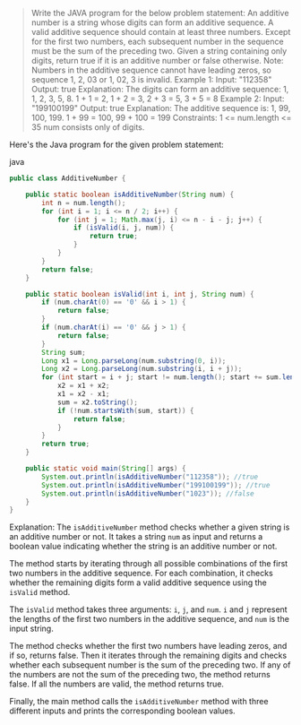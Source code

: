 > Write the JAVA program for the below problem statement: An additive number is a string whose digits can form an additive sequence. A valid additive sequence should contain at least three numbers. Except for the first two numbers, each subsequent number in the sequence must be the sum of the preceding two. Given a string containing only digits, return true if it is an additive number or false otherwise. Note: Numbers in the additive sequence cannot have leading zeros, so sequence 1, 2, 03 or 1, 02, 3 is invalid. Example 1: Input: "112358" Output: true Explanation: The digits can form an additive sequence: 1, 1, 2, 3, 5, 8. 1 + 1 = 2, 1 + 2 = 3, 2 + 3 = 5, 3 + 5 = 8 Example 2: Input: "199100199" Output: true Explanation: The additive sequence is: 1, 99, 100, 199. 1 + 99 = 100, 99 + 100 = 199 Constraints: 1 <= num.length <= 35 num consists only of digits.

Here's the Java program for the given problem statement:

java

```java
public class AdditiveNumber {

    public static boolean isAdditiveNumber(String num) {
        int n = num.length();
        for (int i = 1; i <= n / 2; i++) {
            for (int j = 1; Math.max(j, i) <= n - i - j; j++) {
                if (isValid(i, j, num)) {
                    return true;
                }
            }
        }
        return false;
    }

    public static boolean isValid(int i, int j, String num) {
        if (num.charAt(0) == '0' && i > 1) {
            return false;
        }
        if (num.charAt(i) == '0' && j > 1) {
            return false;
        }
        String sum;
        Long x1 = Long.parseLong(num.substring(0, i));
        Long x2 = Long.parseLong(num.substring(i, i + j));
        for (int start = i + j; start != num.length(); start += sum.length()) {
            x2 = x1 + x2;
            x1 = x2 - x1;
            sum = x2.toString();
            if (!num.startsWith(sum, start)) {
                return false;
            }
        }
        return true;
    }

    public static void main(String[] args) {
        System.out.println(isAdditiveNumber("112358")); //true
        System.out.println(isAdditiveNumber("199100199")); //true
        System.out.println(isAdditiveNumber("1023")); //false
    }
}
```

Explanation: The `isAdditiveNumber` method checks whether a given string is an additive number or not. It takes a string `num` as input and returns a boolean value indicating whether the string is an additive number or not.

The method starts by iterating through all possible combinations of the first two numbers in the additive sequence. For each combination, it checks whether the remaining digits form a valid additive sequence using the `isValid` method.

The `isValid` method takes three arguments: `i`, `j`, and `num`. `i` and `j` represent the lengths of the first two numbers in the additive sequence, and `num` is the input string.

The method checks whether the first two numbers have leading zeros, and if so, returns false. Then it iterates through the remaining digits and checks whether each subsequent number is the sum of the preceding two. If any of the numbers are not the sum of the preceding two, the method returns false. If all the numbers are valid, the method returns true.

Finally, the main method calls the `isAdditiveNumber` method with three different inputs and prints the corresponding boolean values.